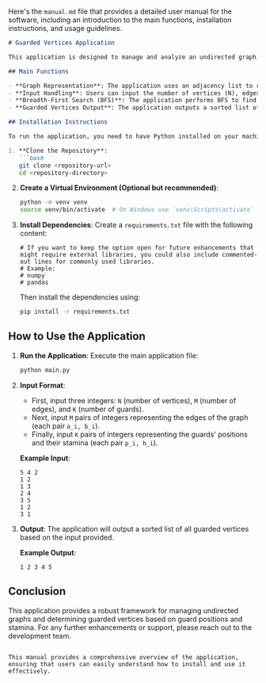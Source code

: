 Here's the `manual.md` file that provides a detailed user manual for the software, including an introduction to the main functions, installation instructions, and usage guidelines.

```markdown
# Guarded Vertices Application

This application is designed to manage and analyze an undirected graph, allowing users to determine which vertices are "guarded" based on the positions and stamina of guards placed at specific vertices.

## Main Functions

- **Graph Representation**: The application uses an adjacency list to represent the undirected graph, allowing efficient edge storage and traversal.
- **Input Handling**: Users can input the number of vertices (N), edges (M), and guards (K), followed by the edges and guard details.
- **Breadth-First Search (BFS)**: The application performs BFS to find all vertices that can be reached from a guard's position within a specified stamina (number of edges).
- **Guarded Vertices Output**: The application outputs a sorted list of all guarded vertices in ascending order.

## Installation Instructions

To run the application, you need to have Python installed on your machine. Follow these steps to set up the environment:

1. **Clone the Repository**:
   ```bash
   git clone <repository-url>
   cd <repository-directory>
   ```

2. **Create a Virtual Environment (Optional but recommended)**:
   ```bash
   python -m venv venv
   source venv/bin/activate  # On Windows use `venv\Scripts\activate`
   ```

3. **Install Dependencies**:
   Create a `requirements.txt` file with the following content:
   ```plaintext
   # If you want to keep the option open for future enhancements that might require external libraries, you could also include commented-out lines for commonly used libraries.
   # Example: 
   # numpy
   # pandas
   ```
   Then install the dependencies using:
   ```bash
   pip install -r requirements.txt
   ```

## How to Use the Application

1. **Run the Application**:
   Execute the main application file:
   ```bash
   python main.py
   ```

2. **Input Format**:
   - First, input three integers: `N` (number of vertices), `M` (number of edges), and `K` (number of guards).
   - Next, input `M` pairs of integers representing the edges of the graph (each pair `a_i, b_i`).
   - Finally, input `K` pairs of integers representing the guards' positions and their stamina (each pair `p_i, h_i`).

   **Example Input**:
   ```
   5 4 2
   1 2
   1 3
   2 4
   3 5
   1 2
   3 1
   ```

3. **Output**:
   The application will output a sorted list of all guarded vertices based on the input provided.

   **Example Output**:
   ```
   1 2 3 4 5
   ```

## Conclusion

This application provides a robust framework for managing undirected graphs and determining guarded vertices based on guard positions and stamina. For any further enhancements or support, please reach out to the development team.
```

This manual provides a comprehensive overview of the application, ensuring that users can easily understand how to install and use it effectively.